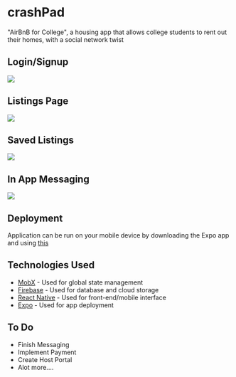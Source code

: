 # crashPad
"AirBnB for College", a housing app that allows college students to rent out their homes, with a social network twist


## Login/Signup

![](https://i.imgur.com/xj2GQkl.png)

## Listings Page 

![](https://i.imgur.com/bx8zqoi.png) 

## Saved Listings

![](https://i.imgur.com/RpQUEU5.png)

## In App Messaging

![](https://i.imgur.com/sAb79yz.png)

## Deployment
 Application can be run on your mobile device by downloading the Expo app and using [this](https://expo.io/@eenenmo/crashPad)

## Technologies Used
+ [MobX](https://github.com/mobxjs/mobx) - Used for global state management
+ [Firebase](https://github.com/firebase/) - Used for database and cloud storage
+ [React Native](https://github.com/facebook/react-native) - Used for front-end/mobile interface
+ [Expo](https://github.com/expo/expo) - Used for app deployment

## To Do 
+ Finish Messaging
+ Implement Payment
+ Create Host Portal
+ Alot more.... 
